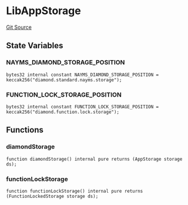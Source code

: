 # LibAppStorage
[Git Source](https://github.com/nayms/contracts-v3/blob/ea2c06f70609c813d27d424e0330651d3c634d21/src/shared/AppStorage.sol)


## State Variables
### NAYMS_DIAMOND_STORAGE_POSITION

```solidity
bytes32 internal constant NAYMS_DIAMOND_STORAGE_POSITION = keccak256("diamond.standard.nayms.storage");
```


### FUNCTION_LOCK_STORAGE_POSITION

```solidity
bytes32 internal constant FUNCTION_LOCK_STORAGE_POSITION = keccak256("diamond.function.lock.storage");
```


## Functions
### diamondStorage


```solidity
function diamondStorage() internal pure returns (AppStorage storage ds);
```

### functionLockStorage


```solidity
function functionLockStorage() internal pure returns (FunctionLockedStorage storage ds);
```

